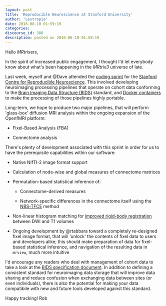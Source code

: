 ```yaml
---
layout: post
title: 'Reproducible Neuroscience at Stanford University'
author: 'Lestropie'
date: 2016-08-10 01:59:19
categories:
discourse_id: 380
description: posted on 2016-08-10 01:59:19
---
```

Hello *MRtrix*ers,

In the spirit of increased public engagement, I thought I'd let everybody know about what's been happening in the *MRtrix3* universe of late.

Last week, myself and @Dave attended the [coding sprint](http://reproducibility.stanford.edu/coding-sprint-for-a-new-neuroimaging-data-processing-platform/) for the [Stanford Centre for Reproducible Neuroscience](http://reproducibility.stanford.edu/). This involved developing neuroimaging processing pipelines that operate on cohort data conforming to the [Brain Imaging Data Structure (BIDS)](http://bids.neuroimaging.io/) standard, and [Docker containers](https://www.docker.com/) to make the processing of those pipelines highly portable.

Long-term, we hope to produce two major pipelines, that will perform 'glass-box' diffusion MRI analysis within the ongoing expansion of the OpenfMRI platform:

- Fixel-Based Analysis (FBA)

- Connectome analysis

There's plenty of development associated with this sprint in order for us to have the prerequisite capabilities within our software:

- Native NIfTI-2 image format support

- Calculation of node-wise and global measures of connectome matrices

- Permutation-based statistical inference of:

  - Connectome-derived measures
  
  - Network-specific differences in the connectome itself using the [NBS-TFCE](https://ww4.aievolution.com/hbm1501/index.cfm?do=abs.viewAbs&abs=2741) method

- Non-linear histogram matching for [improved rigid-body registration](http://www.sciencedirect.com/science/article/pii/S1053811915002451) between DWI and T1 volumes

- Ongoing development by @rtabbara toward a completely re-designed fixel image format, that will 'unlock' the contents of fixel data to users and developers alike; this should make preparation of data for fixel-based statistical inference, and navigation of the resulting data in `mrview`, much more intuitive

I'd encourage any readers who deal with management of cohort data to take a look at the [BIDS specification document](http://bids.neuroimaging.io/bids_spec1.0.0.pdf). In addition to defining a consistent standard for neuroimaging data storage that will improve data sharing and reduce confusion when exchanging data between sites (or even individuals), there is also the potential for making your data compatibile with new and future tools developed against this standard.

Happy tracking!
Rob
            